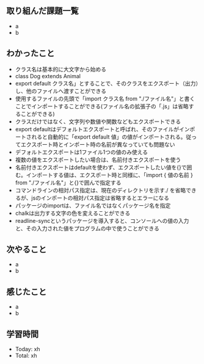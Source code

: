 ## 取り組んだ課題一覧
- a
- b
## わかったこと
- クラス名は基本的に大文字から始める
- class Dog extends Animal
- export default クラス名」とすることで、そのクラスをエクスポート（出力）し、他のファイルへ渡すことができる
- 使用するファイルの先頭で「import クラス名 from "./ファイル名"」と書くことでインポートすることができる(ファイル名の拡張子の「.js」は省略することができる)
- クラスだけではなく、文字列や数値や関数などもエクスポートできる
- export defaultはデフォルトエクスポートと呼ばれ、そのファイルがインポートされると自動的に「export default 値」の値がインポートされる。従ってエクスポート時とインポート時の名前が異なっていても問題ない
- デフォルトエクスポートは1ファイル1つの値のみ使える
- 複数の値をエクスポートしたい場合は、名前付きエクスポートを使う
- 名前付きエクスポートはdefaultを使わず、エクスポートしたい値を{}で囲む。インポートする値は、エクスポート時と同様に、「import { 値の名前 } from "./ファイル名"」と{}で囲んで指定する
- コマンドラインの相対パス指定は、現在のディレクトリを示す./ を省略できるが、jsのインポートの相対パス指定は省略するとエラーになる
- パッケージのimportは、ファイル名ではなくパッケージ名を指定
- chalkは出力する文字の色を変えることができる
- readline-syncというパッケージを導入すると、コンソールへの値の入力と、その入力された値をプログラムの中で使うことができる
## 次やること
- a
- b
## 感じたこと
- a
- b
## 学習時間
- Today: xh
- Total: xh
